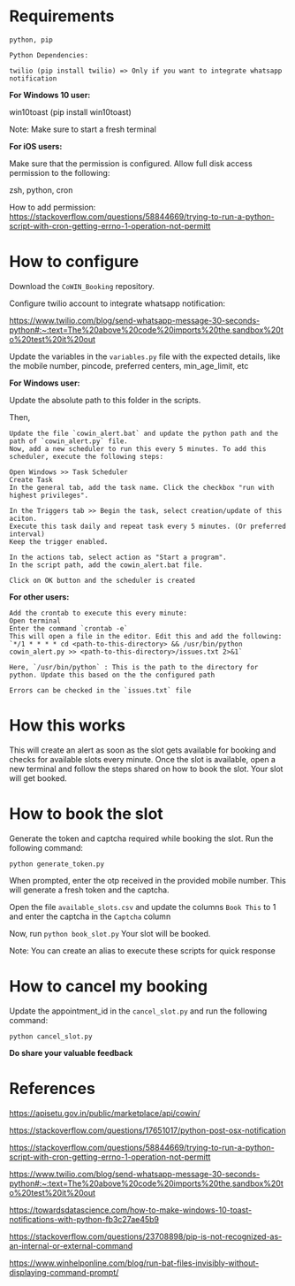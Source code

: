 
# Requirements

```
python, pip

Python Dependencies:

twilio (pip install twilio) => Only if you want to integrate whatsapp notification
```

**For Windows 10 user:**

win10toast (pip install win10toast)

Note: Make sure to start a fresh terminal

**For iOS users:**

Make sure that the permission is configured. Allow full disk access permission to the following:

zsh, python, cron

How to add permission: https://stackoverflow.com/questions/58844669/trying-to-run-a-python-script-with-cron-getting-errno-1-operation-not-permitt

# How to configure

Download the `CoWIN_Booking` repository.

Configure twilio account to integrate whatsapp notification:

https://www.twilio.com/blog/send-whatsapp-message-30-seconds-python#:~:text=The%20above%20code%20imports%20the,sandbox%20to%20test%20it%20out

Update the variables in the `variables.py` file with the expected details, like the mobile number, pincode, preferred centers, min_age_limit, etc

**For Windows user:**

Update the absolute path to this folder in the scripts.

Then,
```
Update the file `cowin_alert.bat` and update the python path and the path of `cowin_alert.py` file.
Now, add a new scheduler to run this every 5 minutes. To add this scheduler, execute the following steps:

Open Windows >> Task Scheduler
Create Task
In the general tab, add the task name. Click the checkbox "run with highest privileges".

In the Triggers tab >> Begin the task, select creation/update of this aciton.
Execute this task daily and repeat task every 5 minutes. (Or preferred interval)
Keep the trigger enabled.

In the actions tab, select action as "Start a program".
In the script path, add the cowin_alert.bat file.

Click on OK button and the scheduler is created
```

**For other users:**

```
Add the crontab to execute this every minute:
Open terminal
Enter the command `crontab -e`
This will open a file in the editor. Edit this and add the following:
`*/1 * * * * cd <path-to-this-directory> && /usr/bin/python cowin_alert.py >> <path-to-this-directory>/issues.txt 2>&1`

Here, `/usr/bin/python` : This is the path to the directory for python. Update this based on the the configured path

Errors can be checked in the `issues.txt` file
```

# How this works

This will create an alert as soon as the slot gets available for booking and checks for available slots every minute.
Once the slot is available, open a new terminal and follow the steps shared on how to book the slot. Your slot will get booked.

# How to book the slot

Generate the token and captcha required while booking the slot.
Run the following command:

`python generate_token.py`

When prompted, enter the otp received in the provided mobile number. This will generate a fresh token and the captcha.

Open the file `available_slots.csv` and update the columns `Book This` to 1 and enter the captcha in the `Captcha` column

Now, run `python book_slot.py`
Your slot will be booked.

Note: You can create an alias to execute these scripts for quick response

# How to cancel my booking

Update the appointment_id in the `cancel_slot.py` and run the following command:

`python cancel_slot.py`

**Do share your valuable feedback**

# References

https://apisetu.gov.in/public/marketplace/api/cowin/

https://stackoverflow.com/questions/17651017/python-post-osx-notification

https://stackoverflow.com/questions/58844669/trying-to-run-a-python-script-with-cron-getting-errno-1-operation-not-permitt

https://www.twilio.com/blog/send-whatsapp-message-30-seconds-python#:~:text=The%20above%20code%20imports%20the,sandbox%20to%20test%20it%20out

https://towardsdatascience.com/how-to-make-windows-10-toast-notifications-with-python-fb3c27ae45b9

https://stackoverflow.com/questions/23708898/pip-is-not-recognized-as-an-internal-or-external-command

https://www.winhelponline.com/blog/run-bat-files-invisibly-without-displaying-command-prompt/
